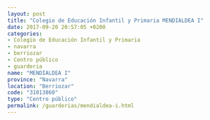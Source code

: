 ```yaml
---
layout: post
title: "Colegio de Educación Infantil y Primaria MENDIALDEA I"
date: 2017-09-20 20:57:05 +0200
categories:
- Colegio de Educación Infantil y Primaria
- navarra
- berriozar
- Centro público
- guarderia
name: "MENDIALDEA I"
province: "Navarra"
location: "Berriozar"
code: "31013860"
type: "Centro público"
permalink: /guarderias/mendialdea-i.html
---
```

